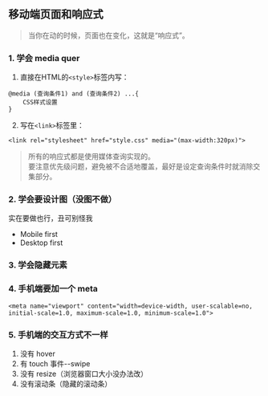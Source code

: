 ## 移动端页面和响应式

> 当你在动的时候，页面也在变化，这就是“响应式”。

### 1. 学会 media quer
1. 直接在HTML的`<style>`标签内写：
```
@media (查询条件1) and (查询条件2) ...{
    CSS样式设置
}
```
2. 写在`<link>`标签里：
```
<link rel="stylesheet" href="style.css" media="(max-width:320px)">
```
> 所有的响应式都是使用媒体查询实现的。  
要注意优先级问题，避免被不合适地覆盖，最好是设定查询条件时就消除交集部分。

### 2. 学会要设计图（没图不做）     
实在要做也行，丑可别怪我
- Mobile first
- Desktop first

### 3. 学会隐藏元素
### 4. 手机端要加一个 meta  
```
<meta name="viewport" content="width=device-width, user-scalable=no, initial-scale=1.0, maximum-scale=1.0, minimum-scale=1.0">
```
### 5. 手机端的交互方式不一样
1. 没有 hover
2. 有 touch 事件--swipe
3. 没有 resize（浏览器窗口大小没办法改）
4. 没有滚动条（隐藏的滚动条）